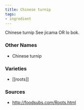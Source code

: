 ```yaml
---
title: Chinese turnip
tags:
- ingredient
---
```

Chinese turnip See jicama OR lo bok.

### Other Names

* Chinese turnip

### Varieties

* [[roots]]

### Sources
* http://foodsubs.com/Roots.html
